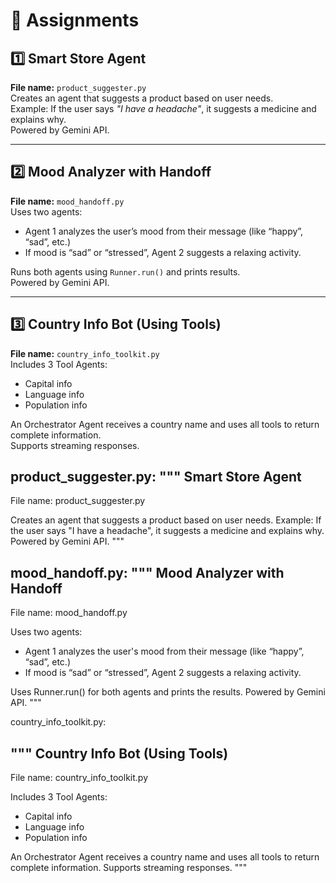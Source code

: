 # 📝 Assignments

## 1️⃣ Smart Store Agent
**File name:** `product_suggester.py`  
Creates an agent that suggests a product based on user needs.  
Example: If the user says _"I have a headache"_, it suggests a medicine and explains why.  
Powered by Gemini API.

---

## 2️⃣ Mood Analyzer with Handoff  
**File name:** `mood_handoff.py`  
Uses two agents:  
- Agent 1 analyzes the user’s mood from their message (like “happy”, “sad”, etc.)  
- If mood is “sad” or “stressed”, Agent 2 suggests a relaxing activity.  

Runs both agents using `Runner.run()` and prints results.  
Powered by Gemini API.

---

## 3️⃣ Country Info Bot (Using Tools)  
**File name:** `country_info_toolkit.py`  
Includes 3 Tool Agents:
- Capital info
- Language info
- Population info

An Orchestrator Agent receives a country name and uses all tools to return complete information.  
Supports streaming responses.



product_suggester.py:
"""
Smart Store Agent
-----------------
File name: product_suggester.py

Creates an agent that suggests a product based on user needs.
Example: If the user says "I have a headache", it suggests a medicine and explains why.
Powered by Gemini API.
"""



mood_handoff.py:
"""
Mood Analyzer with Handoff
--------------------------
File name: mood_handoff.py

Uses two agents:
- Agent 1 analyzes the user's mood from their message (like “happy”, “sad”, etc.)
- If mood is “sad” or “stressed”, Agent 2 suggests a relaxing activity.

Uses Runner.run() for both agents and prints the results.
Powered by Gemini API.
"""


 country_info_toolkit.py:

 """
Country Info Bot (Using Tools)
------------------------------
File name: country_info_toolkit.py

Includes 3 Tool Agents:
- Capital info
- Language info
- Population info

An Orchestrator Agent receives a country name and uses all tools to return complete information.
Supports streaming responses.
"""
